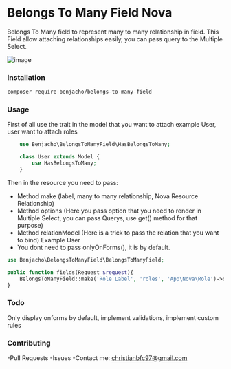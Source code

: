 # Belongs To Many Field Nova

Belongs To Many field to represent many to many relationship in field. This Field allow attaching relationships easily, you can pass query to the Multiple Select.

![image](https://user-images.githubusercontent.com/11976865/54318738-46290000-45b5-11e9-8ea0-941adb4b79ba.png)


### Installation
```bash
composer require benjacho/belongs-to-many-field
```

### Usage

First of all use the trait in the model that you want to attach example User, user want to attach roles

```php
    use Benjacho\BelongsToManyField\HasBelongsToMany;

    class User extends Model {
        use HasBelongsToMany;
    }
```
Then in the resource you need to pass:
- Method make (label, many to many relationship, Nova Resource Relationship) 
- Method options (Here you pass option that you need to render in Multiple Select, you can pass Querys, use get() method for that purpose)
- Method relationModel (Here is a trick to pass the relation that you want to bind) Example User
- You dont need to pass onlyOnForms(), it is by default.

```php
use Benjacho\BelongsToManyField\BelongsToManyField;

public function fields(Request $request){
    BelongsToManyField::make('Role Label', 'roles', 'App\Nova\Role')->options(\App\Role::all())->relationModel(\App\User::class),
}
```

### Todo
Only display onforms by default, implement validations, implement custom rules

### Contributing
-Pull Requests
-Issues
-Contact me: christianbfc97@gmail.com
